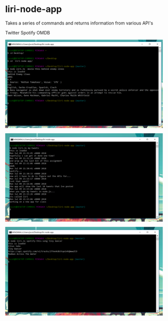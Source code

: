 # liri-node-app

Takes a series of commands and returns information from various API's

Twitter
Spotify
OMDB

![alt text](./images/movie.png)

![alt text](./images/twitter.png)

![alt text](./images/music.png)